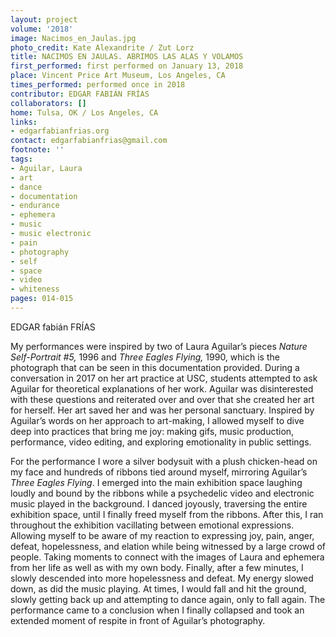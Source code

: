 ```yaml
---
layout: project
volume: '2018'
image: Nacimos_en_Jaulas.jpg
photo_credit: Kate Alexandrite / Zut Lorz
title: NACIMOS EN JAULAS. ABRIMOS LAS ALAS Y VOLAMOS
first_performed: first performed on January 13, 2018
place: Vincent Price Art Museum, Los Angeles, CA
times_performed: performed once in 2018
contributor: EDGAR FABIÁN FRÍAS
collaborators: []
home: Tulsa, OK / Los Angeles, CA
links:
- edgarfabianfrias.org
contact: edgarfabianfrias@gmail.com
footnote: ''
tags:
- Aguilar, Laura
- art
- dance
- documentation
- endurance
- ephemera
- music
- music electronic
- pain
- photography
- self
- space
- video
- whiteness
pages: 014-015
---
```


EDGAR fabián FRÍAS

My performances were inspired by two of Laura Aguilar’s pieces _Nature Self-Portrait #5,_ 1996 and _Three Eagles Flying,_ 1990, which is the photograph that can be seen in this documentation provided. During a conversation in 2017 on her art practice at USC, students attempted to ask Aguilar for theoretical explanations of her work. Aguilar was disinterested with these questions and reiterated over and over that she created her art for herself. Her art saved her and was her personal sanctuary. Inspired by Aguilar’s words on her approach to art-making, I allowed myself to dive deep into practices that bring me joy: making gifs, music production, performance, video editing, and exploring emotionality in public settings.

For the performance I wore a silver bodysuit with a plush chicken-head on my face and hundreds of ribbons tied around myself, mirroring Aguilar’s _Three Eagles Flying_. I emerged into the main exhibition space laughing loudly and bound by the ribbons while a psychedelic video and electronic music played in the background. I danced joyously, traversing the entire exhibition space, until I finally freed myself from the ribbons. After this, I ran throughout the exhibition vacillating between emotional expressions. Allowing myself to be aware of my reaction to expressing joy, pain, anger, defeat, hopelessness, and elation while being witnessed by a large crowd of people. Taking moments to connect with the images of Laura and ephemera from her life as well as with my own body. Finally, after a few minutes, I slowly descended into more hopelessness and defeat. My energy slowed down, as did the music playing. At times, I would fall and hit the ground, slowly getting back up and attempting to dance again, only to fall again. The performance came to a conclusion when I finally collapsed and took an extended moment of respite in front of Aguilar’s photography.
